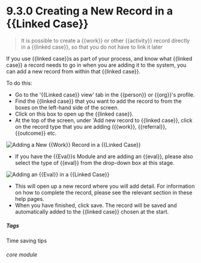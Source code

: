 # 9.3.0 Creating a New Record in a {{Linked Case}}

> It is possible to create a {{work}} or other {{activity}} record directly in a {{linked case}}, so that you do not have to link it later



If you use {{linked case}}s as part of your process, and know what {{linked case}} a record needs to go in when you are adding it to the system, you can add a new record from within that {{linked case}}.

To do this:

- Go to the '{{Linked case}} view' tab in the {{person}} or {{org}}'s profile.
- Find the {{linked case}} that you want to add the record to from the boxes on the left-hand side of the screen. 
- Click on this box to open up the {{linked case}}.
- At the top of the screen, under 'Add new record to {{linked case}}, click on the record type that you are adding ({{work}}, {{referral}}, {{outcome}} etc.

![Adding a New {{Work}} Record in a {{Linked Case}}](9.3.0a.png)

- If you have the {{Eval}}s Module and are adding an {{eval}}, please also select the type of {{eval}} from the drop-down box at this stage. 

![Adding an {{Eval}} in a {{Linked Case}}](9.3.0b.png)

- This will open up a new record where you will add detail. For information on how to complete the record, please see the relevant section in these help pages.
- When you have finished, click save. The record will be saved and automatically added to the {{linked case}} chosen at the start. 


##### Tags
Time saving tips

###### core module
